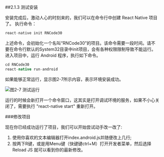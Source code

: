 ##2.1.3 测试安装

安装完成后，激动人心的时刻来的，我们可以在命令行中创建 React Native 项目了。
执行命令：
```py
react-native init RNCode30
```
上述命令，会初始化一个名叫“RNCode30”的项目。该命令需要一段时间。请不要在命令行默认的System32目录中init项目，会有各种权限限制导致不能运行。
进入项目中，运行 Android 程序，执行如下命令。
```gradle
cd RNCode30
react-native run-android
```
如果能够正常运行，显示图2-7所示内容，表示环境安装成功。

![](/assets/图2-7.png)图2-7 测试运行

运行的时候会新打开一个命令窗口，这其实是打开调试环境的服务，如果不小心关闭了，需要执行 "react-native start" 重新打开。

###修改项目

现在你已经成功运行了项目，我们可以开始尝试动手改一改了:
1. 使用你喜欢的文本编辑器打开index.android.js并随便改上几行;
2. 按两下R键，或是用Menu键（快键键ctrl+M）打开开发者菜单，然后选择 Reload JS 就可以看到你的最新修改。